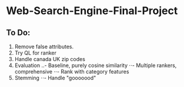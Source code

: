 Web-Search-Engine-Final-Project
===============================

To Do:
-----
1. Remove false attributes.
2. Try QL for ranker
3. Handle canada UK zip codes
4. Evaluation
..- Baseline, purely cosine similarity
⋅⋅- Multiple rankers, comprehensive
⋅⋅- Rank with category features
5. Stemming
⋅⋅- Handle "gooooood" 
